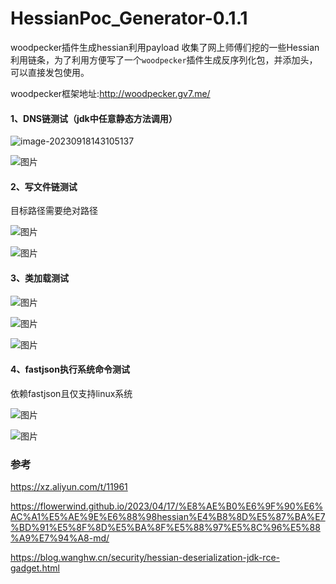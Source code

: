 # HessianPoc_Generator-0.1.1
woodpecker插件生成hessian利用payload
收集了网上师傅们挖的一些Hessian利用链条，为了利用方便写了一个`woodpecker`插件生成反序列化包，并添加头，可以直接发包使用。

woodpecker框架地址:http://woodpecker.gv7.me/

#### 1、DNS链测试（jdk中任意静态方法调用）

![image-20230918143105137](https://github.com/1ucky7/HessianPoc_Generator-0.1.1/assets/145323730/6342afe8-ad11-4717-9722-df951459499f)


![图片](https://github.com/1ucky7/HessianPoc_Generator-0.1.1/assets/145323730/3f4b576a-3a34-4e95-b1d2-ede4e809ecd7)


#### 2、写文件链测试

目标路径需要绝对路径

![图片](https://github.com/1ucky7/HessianPoc_Generator-0.1.1/assets/145323730/2d334e29-40d3-487f-8f0b-5f2007d22a87)


![图片](https://github.com/1ucky7/HessianPoc_Generator-0.1.1/assets/145323730/273f3ae7-9e95-4082-a683-7325f4a67c4f)


#### 3、类加载测试

![图片](https://github.com/1ucky7/HessianPoc_Generator-0.1.1/assets/145323730/2623c80c-1365-4a02-9a42-1f4939317940)


![图片](https://github.com/1ucky7/HessianPoc_Generator-0.1.1/assets/145323730/e3d704b1-6a68-493e-9e3f-0000040e0e4e)


![图片](https://github.com/1ucky7/HessianPoc_Generator-0.1.1/assets/145323730/20877bb8-a8e5-4433-885d-4c56e4c1eb93)


#### 4、fastjson执行系统命令测试

依赖fastjson且仅支持linux系统

![图片](https://github.com/1ucky7/HessianPoc_Generator-0.1.1/assets/145323730/a36f457b-a7de-4fc7-85ce-a851d79bbf2c)


![图片](https://github.com/1ucky7/HessianPoc_Generator-0.1.1/assets/145323730/98071ea9-27b5-4a31-bca5-fb4a1cfd4330)


### 参考

https://xz.aliyun.com/t/11961

https://flowerwind.github.io/2023/04/17/%E8%AE%B0%E6%9F%90%E6%AC%A1%E5%AE%9E%E6%88%98hessian%E4%B8%8D%E5%87%BA%E7%BD%91%E5%8F%8D%E5%BA%8F%E5%88%97%E5%8C%96%E5%88%A9%E7%94%A8-md/

https://blog.wanghw.cn/security/hessian-deserialization-jdk-rce-gadget.html

